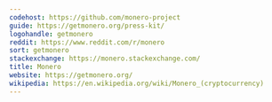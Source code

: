 ```yaml
---
codehost: https://github.com/monero-project
guide: https://getmonero.org/press-kit/
logohandle: getmonero
reddit: https://www.reddit.com/r/monero
sort: getmonero
stackexchange: https://monero.stackexchange.com/
title: Monero
website: https://getmonero.org/
wikipedia: https://en.wikipedia.org/wiki/Monero_(cryptocurrency)
---
```

